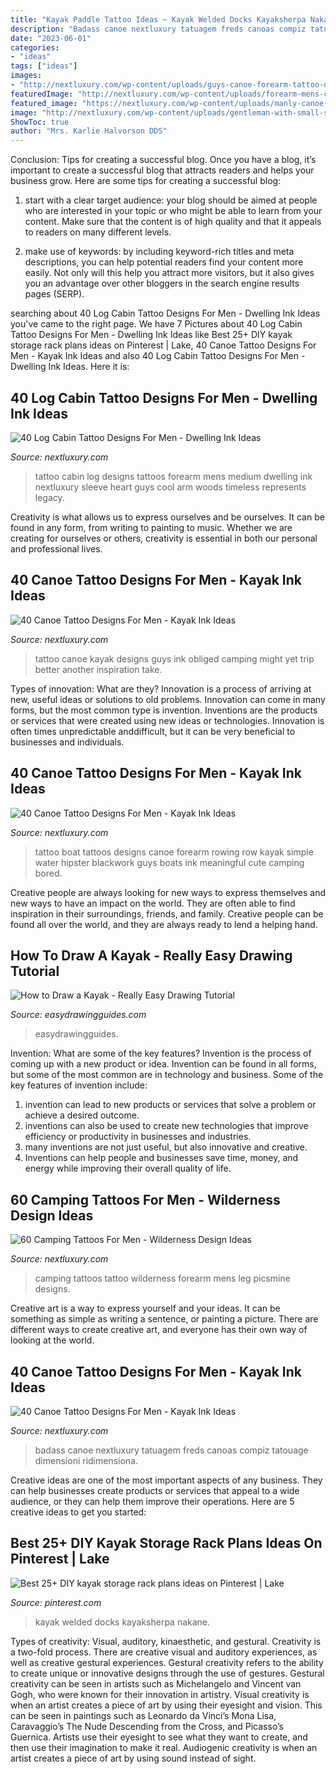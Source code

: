 ```yaml
---
title: "Kayak Paddle Tattoo Ideas ~ Kayak Welded Docks Kayaksherpa Nakane"
description: "Badass canoe nextluxury tatuagem freds canoas compiz tatouage dimensioni ridimensiona"
date: "2023-06-01"
categories:
- "ideas"
tags: ["ideas"]
images:
- "http://nextluxury.com/wp-content/uploads/guys-canoe-forearm-tattoo-design-ideas.jpg"
featuredImage: "http://nextluxury.com/wp-content/uploads/forearm-mens-camping-tattoo-design-ideas.jpg"
featured_image: "https://nextluxury.com/wp-content/uploads/manly-canoe-military-half-sleeve-tattoo-design-ideas-for-men.jpg"
image: "http://nextluxury.com/wp-content/uploads/gentleman-with-small-simple-forearm-canoe-tattoo.jpg"
ShowToc: true
author: "Mrs. Karlie Halvorson DDS"
---
```



Conclusion: Tips for creating a successful blog.
Once you have a blog, it’s important to create a successful blog that attracts readers and helps your business grow. Here are some tips for creating a successful blog:
1. start with a clear target audience: your blog should be aimed at people who are interested in your topic or who might be able to learn from your content. Make sure that the content is of high quality and that it appeals to readers on many different levels.

2. make use of keywords: by including keyword-rich titles and meta descriptions, you can help potential readers find your content more easily. Not only will this help you attract more visitors, but it also gives you an advantage over other bloggers in the search engine results pages (SERP).


	

		
searching about 40 Log Cabin Tattoo Designs For Men - Dwelling Ink Ideas you've came to the right page. We have 7 Pictures about 40 Log Cabin Tattoo Designs For Men - Dwelling Ink Ideas like Best 25+ DIY kayak storage rack plans ideas on Pinterest | Lake, 40 Canoe Tattoo Designs For Men - Kayak Ink Ideas and also 40 Log Cabin Tattoo Designs For Men - Dwelling Ink Ideas. Here it is:
		
    
## 40 Log Cabin Tattoo Designs For Men - Dwelling Ink Ideas

<img loading=lazy src="http://nextluxury.com/wp-content/uploads/cool-cabin-on-top-of-heart-mens-forearm-tattoo.jpg" onerror="this.onerror=null;this.src='https://tse4.mm.bing.net/th?id=OIP.RMnW0WSQPc2VPnYvWeJoZAHaHa&amp;pid=15.1';" alt="40 Log Cabin Tattoo Designs For Men - Dwelling Ink Ideas">

_Source: nextluxury.com_

>tattoo cabin log designs tattoos forearm mens medium dwelling ink nextluxury sleeve heart guys cool arm woods timeless represents legacy. 

	

Creativity is what allows us to express ourselves and be ourselves. It can be found in any form, from writing to painting to music. Whether we are creating for ourselves or others, creativity is essential in both our personal and professional lives.

    
## 40 Canoe Tattoo Designs For Men - Kayak Ink Ideas

<img loading=lazy src="http://nextluxury.com/wp-content/uploads/guys-canoe-forearm-tattoo-design-ideas.jpg" onerror="this.onerror=null;this.src='https://tse2.mm.bing.net/th?id=OIP.Z7m3HVVKKfntSEAecRsG9QHaHh&amp;pid=15.1';" alt="40 Canoe Tattoo Designs For Men - Kayak Ink Ideas">

_Source: nextluxury.com_

>tattoo canoe kayak designs guys ink obliged camping might yet trip better another inspiration take. 

	

Types of innovation: What are they?
Innovation is a process of arriving at new, useful ideas or solutions to old problems. Innovation can come in many forms, but the most common type is invention. Inventions are the products or services that were created using new ideas or technologies. Innovation is often times unpredictable anddifficult, but it can be very beneficial to businesses and individuals.

    
## 40 Canoe Tattoo Designs For Men - Kayak Ink Ideas

<img loading=lazy src="http://nextluxury.com/wp-content/uploads/gentleman-with-small-simple-forearm-canoe-tattoo.jpg" onerror="this.onerror=null;this.src='https://tse1.mm.bing.net/th?id=OIP.xww-UaRkVzVtiYfH636RuAHaHa&amp;pid=15.1';" alt="40 Canoe Tattoo Designs For Men - Kayak Ink Ideas">

_Source: nextluxury.com_

>tattoo boat tattoos designs canoe forearm rowing row kayak simple water hipster blackwork guys boats ink meaningful cute camping bored. 

	

Creative people are always looking for new ways to express themselves and new ways to have an impact on the world. They are often able to find inspiration in their surroundings, friends, and family. Creative people can be found all over the world, and they are always ready to lend a helping hand.

    
## How To Draw A Kayak - Really Easy Drawing Tutorial

<img loading=lazy src="https://easydrawingguides.com/wp-content/uploads/2020/09/Kayak-1-Pager.png" onerror="this.onerror=null;this.src='https://tse2.mm.bing.net/th?id=OIP.CVeZGPWf1SJ3SRHVcvcRggHaO4&amp;pid=15.1';" alt="How to Draw a Kayak - Really Easy Drawing Tutorial">

_Source: easydrawingguides.com_

>easydrawingguides. 

	

Invention: What are some of the key features?
Invention is the process of coming up with a new product or idea. Invention can be found in all forms, but some of the most common are in technology and business. Some of the key features of invention include:
1. invention can lead to new products or services that solve a problem or achieve a desired outcome.
2. inventions can also be used to create new technologies that improve efficiency or productivity in businesses and industries. 
3. many inventions are not just useful, but also innovative and creative. 
4. Inventions can help people and businesses save time, money, and energy while improving their overall quality of life.

    
## 60 Camping Tattoos For Men - Wilderness Design Ideas

<img loading=lazy src="http://nextluxury.com/wp-content/uploads/forearm-mens-camping-tattoo-design-ideas.jpg" onerror="this.onerror=null;this.src='https://tse2.mm.bing.net/th?id=OIP.RgijyZgCE1FsMTyYeLnrswHaHa&amp;pid=15.1';" alt="60 Camping Tattoos For Men - Wilderness Design Ideas">

_Source: nextluxury.com_

>camping tattoos tattoo wilderness forearm mens leg picsmine designs. 

	

Creative art is a way to express yourself and your ideas. It can be something as simple as writing a sentence, or painting a picture. There are different ways to create creative art, and everyone has their own way of looking at the world.

    
## 40 Canoe Tattoo Designs For Men - Kayak Ink Ideas

<img loading=lazy src="https://nextluxury.com/wp-content/uploads/manly-canoe-military-half-sleeve-tattoo-design-ideas-for-men.jpg" onerror="this.onerror=null;this.src='https://tse2.mm.bing.net/th?id=OIP._UHjRD_Dk3SWRMXrDMswawAAAA&amp;pid=15.1';" alt="40 Canoe Tattoo Designs For Men - Kayak Ink Ideas">

_Source: nextluxury.com_

>badass canoe nextluxury tatuagem freds canoas compiz tatouage dimensioni ridimensiona. 

	

Creative ideas are one of the most important aspects of any business. They can help businesses create products or services that appeal to a wide audience, or they can help them improve their operations. Here are 5 creative ideas to get you started: 

    
## Best 25+ DIY Kayak Storage Rack Plans Ideas On Pinterest | Lake

<img loading=lazy src="https://i.pinimg.com/originals/9c/25/08/9c250848fe37d4e0295aa74d20b59d30.jpg" onerror="this.onerror=null;this.src='https://tse4.mm.bing.net/th?id=OIP.yPclAjgBb_NZCvptObbQVwHaJ3&amp;pid=15.1';" alt="Best 25+ DIY kayak storage rack plans ideas on Pinterest | Lake">

_Source: pinterest.com_

>kayak welded docks kayaksherpa nakane. 

	

Types of creativity: Visual, auditory, kinaesthetic, and gestural.
Creativity is a two-fold process. There are creative visual and auditory experiences, as well as creative gestural experiences. Gestural creativity refers to the ability to create unique or innovative designs through the use of gestures. Gestural creativity can be seen in artists such as Michelangelo and Vincent van Gogh, who were known for their innovation in artistry. Visual creativity is when an artist creates a piece of art by using their eyesight and vision. This can be seen in paintings such as Leonardo da Vinci’s Mona Lisa, Caravaggio’s The Nude Descending from the Cross, and Picasso’s Guernica. Artists use their eyesight to see what they want to create, and then use their imagination to make it real. Audiogenic creativity is when an artist creates a piece of art by using sound instead of sight.

